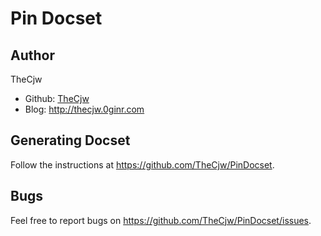 Pin Docset
=======================

## Author
TheCjw

- Github: [TheCjw](https://github.com/thecjw)
- Blog: <http://thecjw.0ginr.com>

## Generating Docset

Follow the instructions at <https://github.com/TheCjw/PinDocset>.

## Bugs

Feel free to report bugs on <https://github.com/TheCjw/PinDocset/issues>.